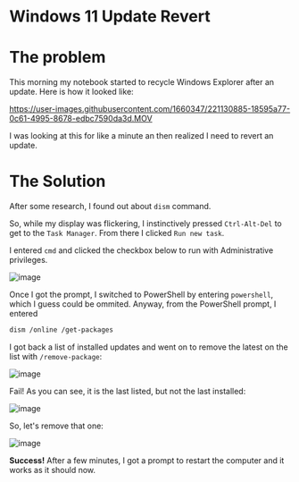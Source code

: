 # Windows 11 Update Revert

# The problem

This morning my notebook started to recycle Windows Explorer after an update. Here is how it looked like:

https://user-images.githubusercontent.com/1660347/221130885-18595a77-0c61-4995-8678-edbc7590da3d.MOV

I was looking at this for like a minute an then realized I need to revert an update. 

# The Solution

After some research, I found out about `dism` command.

So, while my display was flickering, I instinctively pressed `Ctrl-Alt-Del` to get to the `Task Manager`. From there I clicked `Run new task`.

I entered `cmd` and clicked the checkbox below to run with Administrative privileges.

![image](https://user-images.githubusercontent.com/1660347/221132406-4804a6f2-693c-4285-959c-5303f968e15a.png)

Once I got the prompt, I switched to PowerShell by entering `powershell`, which I guess could be ommited. Anyway, from the PowerShell prompt, I entered 
```bash
dism /online /get-packages
```

I got back a list of installed updates and went on to remove the latest on the list with `/remove-package`:

![image](https://user-images.githubusercontent.com/1660347/221133311-a5f05b7f-e988-4956-82b5-0bdf541c79a5.png)

Fail! As you can see, it is the last listed, but not the last installed:

![image](https://user-images.githubusercontent.com/1660347/221133849-24a36da9-f75a-422a-b6fd-f06dd5e24381.png)

So, let's remove that one:

![image](https://user-images.githubusercontent.com/1660347/221133719-90457078-9b01-4458-abdd-c1f361e9eace.png)

**Success!**
After a few minutes, I got a prompt to restart the computer and it works as it should now.


